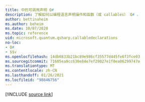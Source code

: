 ```yaml
---
title: 中的可调用声明 Q#
description: 了解如何以编程语言声明操作和函数（或 callables） Q# 。
author: bettinaheim
ms.author: beheim
ms.date: 10/07/2020
ms.topic: reference
uid: microsoft.quantum.qsharp.callabledeclarations
no-loc:
- Q#
- $$v
ms.openlocfilehash: 14db0833b21bc89e986cf35577d445fe6f3fce03
ms.sourcegitcommit: 71605ea9cc630e84e7ef29027e1f0ea06299747e
ms.translationtype: MT
ms.contentlocale: zh-CN
ms.lasthandoff: 01/26/2021
ms.locfileid: "98846756"
---
```

<!-- 
# Callable declarations in Q#
-->

[!INCLUDE [source link](~/includes/qsharp-language/Specifications/Language/1_ProgramStructure/3_CallableDeclarations.md)]

